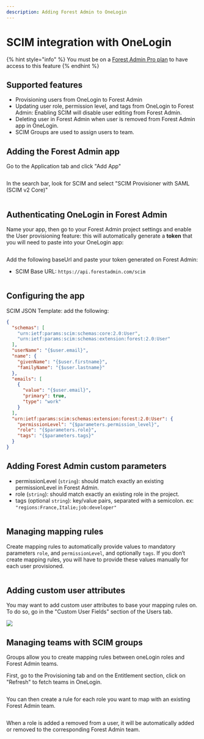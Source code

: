 ```yaml
---
description: Adding Forest Admin to OneLogin
---
```


# SCIM integration with OneLogin

{% hint style="info" %}
You must be on a [Forest Admin Pro plan](https://www.forestadmin.com/pricing/) to have access to this feature
{% endhint %}

## Supported features

* Provisioning users from OneLogin to Forest Admin
* Updating user role, permission level, and tags from OneLogin to Forest Admin: Enabling SCIM will disable user editing from Forest Admin.
* Deleting user in Forest Admin when user is removed from Forest Admin app in OneLogin.&#x20;
* SCIM Groups are used to assign users to team.

## Adding the Forest Admin app

Go to the Application tab and click "Add App"

<figure><img src="../../../.gitbook/assets/image (456).png" alt=""><figcaption></figcaption></figure>

In the search bar, look for SCIM and select "SCIM Provisioner with SAML (SCIM v2 Core)"

<figure><img src="../../../.gitbook/assets/image (478).png" alt=""><figcaption></figcaption></figure>

## Authenticating OneLogin in Forest Admin

Name your app, then go to your Forest Admin project settings and enable the User provisioning feature: this will automatically generate a **token** that you will need to paste into your OneLogin app:

<figure><img src="../../../.gitbook/assets/image (449).png" alt=""><figcaption></figcaption></figure>

Add the following baseUrl and paste your token generated on Forest Admin:

* SCIM Base URL: `https://api.forestadmin.com/scim`

<figure><img src="../../../.gitbook/assets/image (511).png" alt=""><figcaption></figcaption></figure>

## Configuring the app

SCIM JSON Template: add the following:

```json
{
  "schemas": [
    "urn:ietf:params:scim:schemas:core:2.0:User",
    "urn:ietf:params:scim:schemas:extension:forest:2.0:User"
  ],
  "userName": "{$user.email}",
  "name": {
    "givenName": "{$user.firstname}",
    "familyName": "{$user.lastname}"
  },
  "emails": [
    {
      "value": "{$user.email}",
      "primary": true,
      "type": "work"
    }
  ],
  "urn:ietf:params:scim:schemas:extension:forest:2.0:User": {
    "permissionLevel": "{$parameters.permission_level}",
    "role": "{$parameters.role}",
    "tags": "{$parameters.tags}"
  }
}
```

## Adding Forest Admin custom parameters

* permissionLevel (`string`): should match exactly an existing permissionLevel in Forest Admin.
* role (`string`): should match exactly an existing role in the project.
* tags (optional `string`): key/value pairs, separated with a semicolon. ex: `"regions:France,Italie;job:developer"`

<figure><img src="../../../.gitbook/assets/image (7).png" alt=""><figcaption></figcaption></figure>

## Managing mapping rules

Create mapping rules to automatically provide values to mandatory parameters `role`, and `permissionLevel`, and optionally `tags`. If you don’t create mapping rules, you will have to provide these values manually for each user provisioned.

<figure><img src="../../../.gitbook/assets/image (548).png" alt=""><figcaption></figcaption></figure>

## Adding custom user attributes

You may want to add custom user attributes to base your mapping rules on. To do so, go in the "Custom User Fields" section of the Users tab.

![](<../../../.gitbook/assets/image (579).png>)

## Managing teams with SCIM groups

Groups allow you to create mapping rules between oneLogin roles and Forest Admin teams.

First, go to the Provisioning tab and on the Entitlement section, click on "Refresh" to fetch teams in OneLogin.

<figure><img src="../../../.gitbook/assets/image (490).png" alt=""><figcaption></figcaption></figure>

You can then create a rule for each role you want to map with an existing Forest Admin team.

<figure><img src="../../../.gitbook/assets/image (518).png" alt=""><figcaption></figcaption></figure>

When a role is added a removed from a user, it will be automatically added or removed to the corresponding Forest Admin team.
